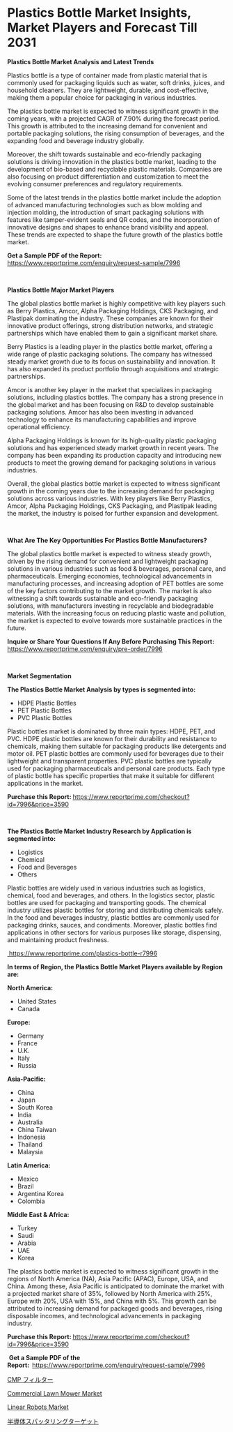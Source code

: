 <p><h1>Plastics Bottle Market Insights, Market Players and Forecast Till 2031</h1></p><p><strong>Plastics Bottle Market Analysis and Latest Trends</strong></p>
<p><p>Plastics bottle is a type of container made from plastic material that is commonly used for packaging liquids such as water, soft drinks, juices, and household cleaners. They are lightweight, durable, and cost-effective, making them a popular choice for packaging in various industries.</p><p>The plastics bottle market is expected to witness significant growth in the coming years, with a projected CAGR of 7.90% during the forecast period. This growth is attributed to the increasing demand for convenient and portable packaging solutions, the rising consumption of beverages, and the expanding food and beverage industry globally.</p><p>Moreover, the shift towards sustainable and eco-friendly packaging solutions is driving innovation in the plastics bottle market, leading to the development of bio-based and recyclable plastic materials. Companies are also focusing on product differentiation and customization to meet the evolving consumer preferences and regulatory requirements.</p><p>Some of the latest trends in the plastics bottle market include the adoption of advanced manufacturing technologies such as blow molding and injection molding, the introduction of smart packaging solutions with features like tamper-evident seals and QR codes, and the incorporation of innovative designs and shapes to enhance brand visibility and appeal. These trends are expected to shape the future growth of the plastics bottle market.</p></p>
<p><strong>Get a Sample PDF of the Report:&nbsp;</strong> <a href="https://www.reportprime.com/enquiry/request-sample/7996">https://www.reportprime.com/enquiry/request-sample/7996</a></p>
<p>&nbsp;</p>
<p><strong>Plastics Bottle Major Market Players</strong></p>
<p><p>The global plastics bottle market is highly competitive with key players such as Berry Plastics, Amcor, Alpha Packaging Holdings, CKS Packaging, and Plastipak dominating the industry. These companies are known for their innovative product offerings, strong distribution networks, and strategic partnerships which have enabled them to gain a significant market share.</p><p>Berry Plastics is a leading player in the plastics bottle market, offering a wide range of plastic packaging solutions. The company has witnessed steady market growth due to its focus on sustainability and innovation. It has also expanded its product portfolio through acquisitions and strategic partnerships.</p><p>Amcor is another key player in the market that specializes in packaging solutions, including plastics bottles. The company has a strong presence in the global market and has been focusing on R&D to develop sustainable packaging solutions. Amcor has also been investing in advanced technology to enhance its manufacturing capabilities and improve operational efficiency.</p><p>Alpha Packaging Holdings is known for its high-quality plastic packaging solutions and has experienced steady market growth in recent years. The company has been expanding its production capacity and introducing new products to meet the growing demand for packaging solutions in various industries.</p><p>Overall, the global plastics bottle market is expected to witness significant growth in the coming years due to the increasing demand for packaging solutions across various industries. With key players like Berry Plastics, Amcor, Alpha Packaging Holdings, CKS Packaging, and Plastipak leading the market, the industry is poised for further expansion and development.</p></p>
<p>&nbsp;</p>
<p><strong>What Are The Key Opportunities For Plastics Bottle Manufacturers?</strong></p>
<p><p>The global plastics bottle market is expected to witness steady growth, driven by the rising demand for convenient and lightweight packaging solutions in various industries such as food & beverages, personal care, and pharmaceuticals. Emerging economies, technological advancements in manufacturing processes, and increasing adoption of PET bottles are some of the key factors contributing to the market growth. The market is also witnessing a shift towards sustainable and eco-friendly packaging solutions, with manufacturers investing in recyclable and biodegradable materials. With the increasing focus on reducing plastic waste and pollution, the market is expected to evolve towards more sustainable practices in the future.</p></p>
<p><strong>Inquire or Share Your Questions If Any Before Purchasing This Report:</strong> <a href="https://www.reportprime.com/enquiry/pre-order/7996">https://www.reportprime.com/enquiry/pre-order/7996</a></p>
<p>&nbsp;</p>
<p><strong>Market Segmentation</strong></p>
<p><strong>The Plastics Bottle Market Analysis by types is segmented into:</strong></p>
<p><ul><li>HDPE Plastic Bottles</li><li>PET Plastic Bottles</li><li>PVC Plastic Bottles</li></ul></p>
<p><p>Plastic bottles market is dominated by three main types: HDPE, PET, and PVC. HDPE plastic bottles are known for their durability and resistance to chemicals, making them suitable for packaging products like detergents and motor oil. PET plastic bottles are commonly used for beverages due to their lightweight and transparent properties. PVC plastic bottles are typically used for packaging pharmaceuticals and personal care products. Each type of plastic bottle has specific properties that make it suitable for different applications in the market.</p></p>
<p><strong>Purchase this Report:&nbsp;</strong><a href="https://www.reportprime.com/checkout?id=7996&price=3590">https://www.reportprime.com/checkout?id=7996&price=3590</a></p>
<p>&nbsp;</p>
<p><strong>The Plastics Bottle Market Industry Research by Application is segmented into:</strong></p>
<p><ul><li>Logistics</li><li>Chemical</li><li>Food and Beverages</li><li>Others</li></ul></p>
<p><p>Plastic bottles are widely used in various industries such as logistics, chemical, food and beverages, and others. In the logistics sector, plastic bottles are used for packaging and transporting goods. The chemical industry utilizes plastic bottles for storing and distributing chemicals safely. In the food and beverages industry, plastic bottles are commonly used for packaging drinks, sauces, and condiments. Moreover, plastic bottles find applications in other sectors for various purposes like storage, dispensing, and maintaining product freshness.</p></p>
<p><a href="https://www.reportprime.com/plastics-bottle-r7996">&nbsp;https://www.reportprime.com/plastics-bottle-r7996</a></p>
<p><strong>In terms of Region, the Plastics Bottle Market Players available by Region are:</strong></p>
<p>
    <p> <strong> North America: </strong>
        <ul>
            <li>United States</li>
            <li>Canada</li>
        </ul>
        </p> 
    <p> <strong> Europe: </strong>
        <ul>
            <li>Germany</li>
            <li>France</li>
            <li>U.K.</li>
            <li>Italy</li>
            <li>Russia</li>
        </ul>
        </p> 
    <p> <strong> Asia-Pacific: </strong>
        <ul>
            <li>China</li>
            <li>Japan</li>
            <li>South Korea</li>
            <li>India</li>
            <li>Australia</li>
            <li>China Taiwan</li>
            <li>Indonesia</li>
            <li>Thailand</li>
            <li>Malaysia</li>
        </ul>
        </p> 
    <p> <strong> Latin America: </strong>
        <ul>
            <li>Mexico</li>
            <li>Brazil</li>
            <li>Argentina Korea</li>
            <li>Colombia</li>
        </ul>
        </p> 
    <p> <strong> Middle East & Africa: </strong>
        <ul>
            <li>Turkey</li>
            <li>Saudi</li>
            <li>Arabia</li>
            <li>UAE</li>
            <li>Korea</li>
        </ul>
    </p>
    </p>
<p><p>The plastics bottle market is expected to witness significant growth in the regions of North America (NA), Asia Pacific (APAC), Europe, USA, and China. Among these, Asia Pacific is anticipated to dominate the market with a projected market share of 35%, followed by North America with 25%, Europe with 20%, USA with 15%, and China with 5%. This growth can be attributed to increasing demand for packaged goods and beverages, rising disposable incomes, and technological advancements in packaging industry.</p></p>
<p><strong>Purchase this Report: </strong><a href="https://www.reportprime.com/checkout?id=7996&price=3590">https://www.reportprime.com/checkout?id=7996&price=3590</a></p>
<p>&nbsp;<strong>Get a Sample PDF of the Report:&nbsp;&nbsp;</strong><a href="https://www.reportprime.com/enquiry/request-sample/7996">https://www.reportprime.com/enquiry/request-sample/7996</a></p>
<p><strong></strong></p>
<p><p><a href="https://github.com/RaeJenkins1952/Market-Research-Report-List-1/blob/main/990672376914.md">CMP フィルター</a></p><p><a href="https://www.linkedin.com/pulse/commercial-lawn-mower-market-size-growth-forecast-from-2024-1mbif">Commercial Lawn Mower Market</a></p><p><a href="https://www.linkedin.com/pulse/linear-robots-market-size-cagr-trends-2024-2030-athenaur-zfkjf">Linear Robots Market</a></p><p><a href="https://github.com/andrade7361/Market-Research-Report-List-1/blob/main/728514876913.md">半導体スパッタリングターゲット</a></p></p>